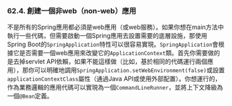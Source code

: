 ### 62.4. 創建一個非web（non-web）應用

不是所有的Spring應用都必須是web應用（或web服務）。如果你想在main方法中執行一些代碼，但需要啟動一個Spring應用去設置需要的底層設施，那使用Spring Boot的`SpringApplication`特性可以很容易實現。`SpringApplication`會根據它是否需要一個web應用來改變它的`ApplicationContext`類。首先你需要做的是去掉servlet API依賴，如果不能這樣做（比如，基於相同的代碼運行兩個應用），那你可以明確地調用`SpringApplication.setWebEnvironment(false)`或設置`applicationContextClass`屬性（通過Java API或使用外部配置）。你想運行的，作為業務邏輯的應用代碼可以實現為一個`CommandLineRunner`，並將上下文降級為一個`@Bean`定義。
